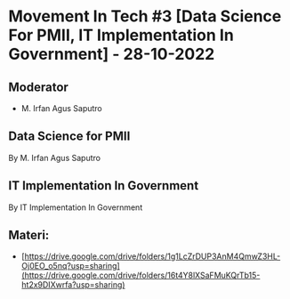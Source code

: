 # Movement In Tech #3 [Data Science For PMII, IT Implementation In Government] -  28-10-2022

## Moderator
- M. Irfan Agus Saputro

## Data Science for PMII
By M. Irfan Agus Saputro



## IT Implementation In Government
By IT Implementation In Government

## Materi:
- [https://drive.google.com/drive/folders/1g1LcZrDUP3AnM4QmwZ3HL-Oj0EO_o5nq?usp=sharing](https://drive.google.com/drive/folders/16t4Y8lXSaFMuKQrTb15-ht2x9DIXwrfa?usp=sharing)

